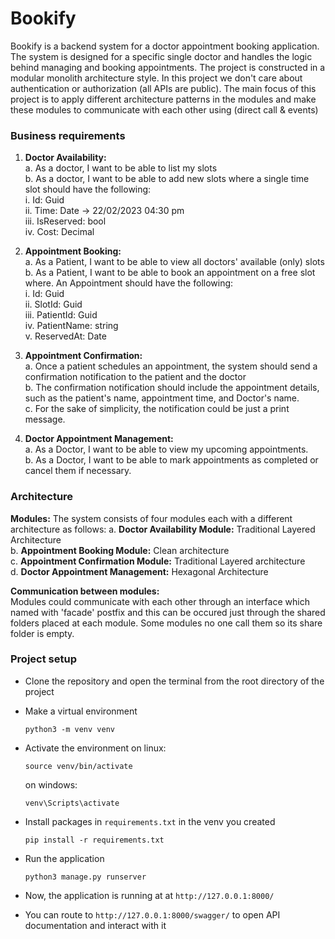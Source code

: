 # Bookify

Bookify is a backend system for a doctor appointment booking application. The system is designed for a specific single doctor and handles the logic behind managing
and booking appointments. The project is constructed in a modular monolith architecture style. In this project we don't care about authentication or authorization (all APIs are public). The main focus of this project is to apply different architecture patterns in the modules and make these modules to communicate with each other using (direct call & events)

<div style="page-break-after: always;"></div>

### Business requirements

1. **Doctor Availability:**  
   a.​ As a doctor, I want to be able to list my slots  
   b.​ As a doctor, I want to be able to add new slots where a single time slot should have the following:  
   i. Id: Guid  
   ii.​ Time: Date → 22/02/2023 04:30 pm  
   iii.​ IsReserved: bool  
   iv.​ Cost: Decimal  

2. **Appointment Booking:**  
   a.​ As a Patient, I want to be able to view all doctors' available (only) slots  
   b.​ As a Patient, I want to be able to book an appointment on a free slot where. An Appointment should have the following:  
   i.​ Id: Guid  
   ii.​ SlotId: Guid  
   iii.​ PatientId: Guid  
   iv.​ PatientName: string  
   v.​ ReservedAt: Date  

3. **Appointment Confirmation:**  
   a.​ Once a patient schedules an appointment, the system should send a confirmation notification to the patient and the doctor  
   b.​ The confirmation notification should include the appointment details, such as the patient's name, appointment time, and Doctor's name.  
   c.​ For the sake of simplicity, the notification could be just a print message.  

4. **Doctor Appointment Management:**  
   a.​ As a Doctor, I want to be able to view my upcoming appointments.  
   b.​ As a Doctor, I want to be able to mark appointments as completed or cancel them if necessary.  

### Architecture

**Modules:**
The system consists of four modules each with a different architecture as follows:
a.​ **Doctor Availability Module:** Traditional Layered Architecture  
b.​ **Appointment Booking Module:** Clean architecture  
c.​ **Appointment Confirmation Module:** Traditional Layered architecture  
d.​ **Doctor Appointment Management:** Hexagonal Architecture  

**Communication between modules:**  
Modules could communicate with each other through an interface which named with 'facade' postfix and this can be occured just through the shared folders placed at each module. Some modules no one call them so its share folder is empty.

### Project setup

- Clone the repository and open the terminal from the root directory of the project

- Make a virtual environment
  ```
  python3 -m venv venv
  ```
- Activate the environment
  on linux:
  ```
  source venv/bin/activate
  ```
  on windows:
  ```
  venv\Scripts\activate
  ```
- Install packages in `requirements.txt` in the venv you created
  ```
  pip install -r requirements.txt
  ```
- Run the application
  ```
  python3 manage.py runserver
  ```
- Now, the application is running at at `http://127.0.0.1:8000/`
- You can route to `http://127.0.0.1:8000/swagger/` to open API documentation and interact with it
